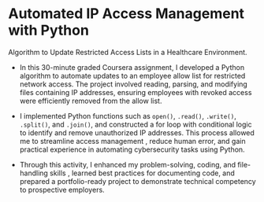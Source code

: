 # Automated IP Access Management with Python

Algorithm to Update Restricted Access Lists in a Healthcare Environment.

- In this 30-minute graded Coursera assignment, I developed a Python algorithm to automate updates to an employee allow list for restricted network access. The project involved reading, parsing, and modifying files containing IP addresses, ensuring employees with revoked access were efficiently removed from the allow list.

- I implemented Python functions such as `open()`, `.read()`, `.write()`, `.split()`, and `.join()`, and constructed a for loop with conditional logic to identify and remove unauthorized IP addresses. This process allowed me to streamline access management , reduce human error, and gain practical experience in automating cybersecurity tasks using Python.

- Through this activity, I enhanced my problem-solving, coding, and file-handling skills , learned best practices for documenting code, and prepared a portfolio-ready project to demonstrate technical competency to prospective employers.
